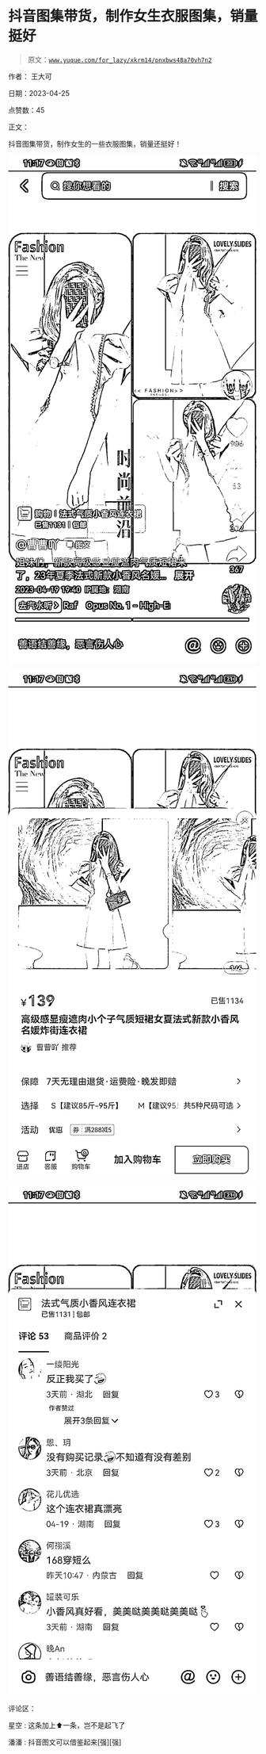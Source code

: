 # 抖音图集带货，制作女生衣服图集，销量挺好

> 原文：[`www.yuque.com/for_lazy/xkrm14/pnxbws48a70vh7n2`](https://www.yuque.com/for_lazy/xkrm14/pnxbws48a70vh7n2)

作者： 王大可

日期：2023-04-25

点赞数：45

正文：

抖音图集带货，制作女生的一些衣服图集，销量还挺好！

![](img/828f797dc0cb0116e5037e201dd7b0be.png)

![](img/dee4bda3a67f09bb84536f175455f1d9.png)  

![](img/74d7f03b6bfb4fa4f8c51ae66c645c4c.png)

评论区：

星空 : 这条加上⬆️一条，岂不是起飞了

潘潘 : 抖音图文可以借鉴起来[强][强]



